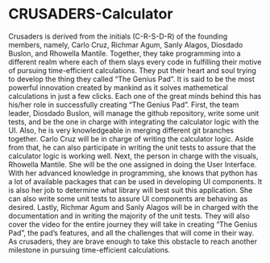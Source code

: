# CRUSADERS-Calculator
Crusaders is derived from the initials (C-R-S-D-R) of the founding members, namely, Carlo Cruz, Richmar Agum, Sanly Alagos, Diosdado Buslon, and Rhowella Mantile. Together, they take programming into a different realm where each of them slays every code in fulfilling their motive of pursuing time-efficient calculations. They put their heart and soul trying to develop the thing they called “The Genius Pad”. It is said to be the most powerful innovation created by mankind as it solves mathemetical calculations in just a few clicks. Each one of the great minds behind this has his/her role in successfully creating “The Genius Pad”.  First, the team leader, Diosdado Buslon, will manage the github repository, write some unit tests, and be the one in charge with integrating the calculator logic with the UI. Also, he is very knowledgeable in merging different git branches together. Carlo Cruz  will be in charge of writing the calculator logic.  Aside from that, he can also participate in writing the unit tests to assure that the calculator logic is working well. Next, the person in charge with the visuals, Rhowella Mantile. She will be the one assigned in doing the User Interface. With her advanced knowledge in programming, she knows that python  has a lot of available packages that can be used in developing UI components. It is also her job to determine what library will best suit this application. She can also write some unit tests to assure UI components are behaving as desired. Lastly, Richmar Agum and Sanly Alagos will be in charged with the documentation and in writing the majority of the unit tests. They will also cover the video for the entire journey they will take in creating “The Genius Pad”, the pad’s features, and all the challenges that will come in their way. As crusaders, they are brave enough to take this obstacle to reach another milestone in pursuing time-efficient calculations.
